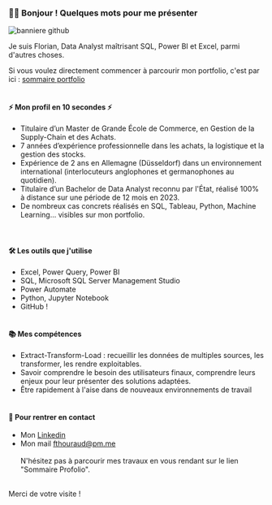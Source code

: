 ### 🙋‍♂️ Bonjour ! Quelques mots pour me présenter


![banniere github](https://github.com/FlorianThd/FlorianThd/assets/29311506/68d4b061-e521-43a4-b21e-9e6132e4fd33)



Je suis Florian, Data Analyst maîtrisant SQL, Power BI et Excel, parmi d'autres choses.

Si vous voulez directement commencer à parcourir mon portfolio, c'est par ici : [sommaire portfolio](https://github.com/FlorianThd/Sommaire_Portfolio)
<br /><br />
#### ⚡ Mon profil en 10 secondes ⚡

- Titulaire d’un Master de Grande École de Commerce, en Gestion de la Supply-Chain et des Achats.<br />
- 7 années d’expérience professionnelle dans les achats, la logistique et la gestion des stocks.<br />
- Expérience de 2 ans en Allemagne (Düsseldorf) dans un environnement international (interlocuteurs anglophones et germanophones au quotidien).<br />
- Titulaire d’un Bachelor de Data Analyst reconnu par l'État, réalisé 100% à distance sur une période de 12 mois en 2023.<br />
- De nombreux cas concrets réalisés en SQL, Tableau, Python, Machine Learning... visibles sur mon portfolio.<br />
<br /><br />
#### 🛠️ Les outils que j'utilise

- Excel, Power Query, Power BI
- SQL, Microsoft SQL Server Management Studio
- Power Automate
- Python, Jupyter Notebook
- GitHub !
<br /><br />
#### 📚 Mes compétences

- Extract-Transform-Load : recueillir les données de multiples sources, les transformer, les rendre exploitables.
- Savoir comprendre le besoin des utilisateurs finaux, comprendre leurs enjeux pour leur présenter des solutions adaptées.
- Être rapidement à l'aise dans de nouveaux environnements de travail
<br /><br />
#### 🤝 Pour rentrer en contact

- Mon [Linkedin](https://www.linkedin.com/in/florian-thouraud)
- Mon mail fthouraud@pm.me
<br /><br />
N'hésitez pas à parcourir mes travaux en vous rendant sur le lien "Sommaire Profolio".
<br />
Merci de votre visite !
